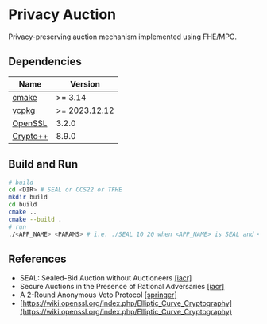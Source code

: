 Privacy Auction
=====

Privacy-preserving auction mechanism implemented using FHE/MPC.

Dependencies
-----

| Name | Version |
| --- | --- |
| [cmake](https://cmake.org/) | >= 3.14 |
| [vcpkg](https://github.com/microsoft/vcpkg) | >= 2023.12.12 |
| [OpenSSL](https://www.openssl.org/) | 3.2.0 |
| [Crypto++](https://www.cryptopp.com/) | 8.9.0 |

Build and Run
-----

```bash
# build
cd <DIR> # SEAL or CCS22 or TFHE
mkdir build
cd build
cmake ..
cmake --build .
# run
./<APP_NAME> <PARAMS> # i.e. ./SEAL 10 20 when <APP_NAME> is SEAL and <PARAMS> are 10 and 20
```

References
-----

* SEAL: Sealed-Bid Auction without Auctioneers [[iacr]](https://eprint.iacr.org/2019/1332)
* Secure Auctions in the Presence of Rational Adversaries [[iacr]](https://eprint.iacr.org/2022/1541)
* A 2-Round Anonymous Veto Protocol [[springer]](https://link.springer.com/chapter/10.1007/978-3-642-04904-0_28)
* [https://wiki.openssl.org/index.php/Elliptic_Curve_Cryptography](https://wiki.openssl.org/index.php/Elliptic_Curve_Cryptography)
